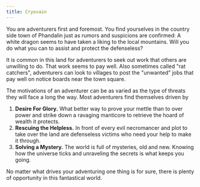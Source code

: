 ```yaml
---
title: Cryovain
---
```


You are adventurers first and foremost. 
You find yourselves in the country side town of Phandalin just as rumors and suspicions are confirmed:
A white dragon seems to have taken a liking to the local mountains.
Will you do what you can to assist and protect the defenseless?

It is common in this land for adventurers to seek out work that others are unwilling to do.
That work seems to pay well.
Also sometimes called "rat catchers", adventurers can look to villages to post the "unwanted" jobs
that pay well on notice boards near the town square. 

The motivations of an adventurer can be as varied as the type of threats they will face a long the way. 
Most adventurers find themselves driven by

1. **Desire For Glory.** What better way to prove your mettle than to over power and strike down a ravaging manticore to retrieve the hoard of wealth it protects.  
2. **Rescuing the Helpless.** In front of every evil necromancer and plot to take over the land are defenseless victims who need your help to make it through.
3. **Solving a Mystery.** The world is full of mysteries, old and new. Knowing how the universe ticks and unraveling the secrets is what keeps you going. 

No matter what drives your adventuring one thing is for sure, there is plenty of opportunity in this fantastical world. 
